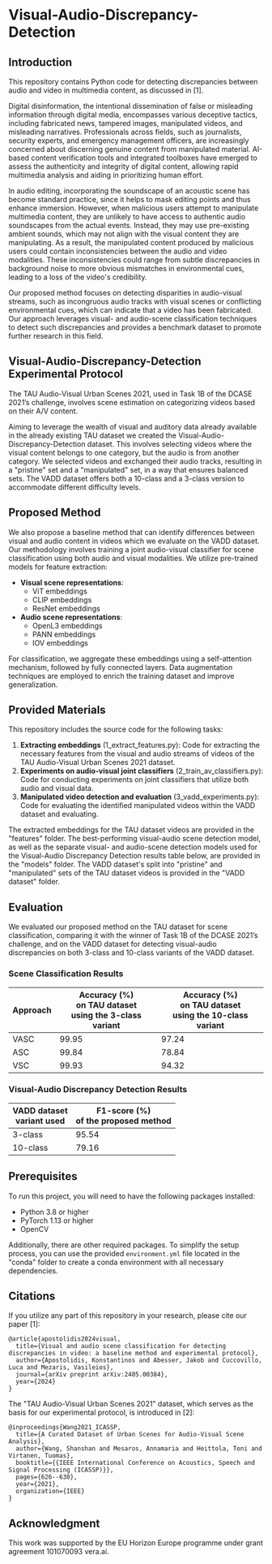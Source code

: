 # Visual-Audio-Discrepancy-Detection

## Introduction
This repository contains Python code for detecting discrepancies between audio and video in multimedia content, as discussed in [1].

Digital disinformation, the intentional dissemination of false or misleading information through digital media, encompasses various deceptive tactics, including fabricated news, tampered images, manipulated videos, and misleading narratives. Professionals across fields, such as journalists, security experts, and emergency management officers, are increasingly concerned about discerning genuine content from manipulated material. AI-based content verification tools and integrated toolboxes have emerged to assess the authenticity and integrity of digital content, allowing rapid multimedia analysis and aiding in prioritizing human effort.

In audio editing, incorporating the soundscape of an acoustic scene has become standard practice, since it helps to mask editing points and thus enhance immersion. However, when malicious users attempt to manipulate multimedia content, they are unlikely to have access to authentic audio soundscapes from the actual events. Instead, they may use pre-existing ambient sounds, which may not align with the visual content they are manipulating. As a result, the manipulated content produced by malicious users could contain inconsistencies between the audio and video modalities. These inconsistencies could range from subtle discrepancies in background noise to more obvious mismatches in environmental cues, leading to a loss of the video's credibility.

Our proposed method focuses on detecting disparities in audio-visual streams, such as incongruous audio tracks with visual scenes or conflicting environmental cues, which can indicate that a video has been fabricated. Our approach leverages visual- and audio-scene classification techniques to detect such discrepancies and provides a benchmark dataset to promote further research in this field.

## Visual-Audio-Discrepancy-Detection Experimental Protocol
The TAU Audio-Visual Urban Scenes 2021, used in Task 1B of the DCASE 2021’s challenge, involves scene estimation on categorizing videos based on their A/V content.

Aiming to leverage the wealth of visual and auditory data already available in the already existing TAU dataset we created the Visual-Audio-Discrepancy-Detection dataset. This involves selecting videos where the visual content belongs to one category, but the audio is from another category. We selected videos and exchanged their audio tracks, resulting in a "pristine" set and a "manipulated" set, in a way that ensures balanced sets. The VADD dataset offers both a 10-class and a 3-class version to accommodate different difficulty levels.

## Proposed Method
We also propose a baseline method that can identify differences between visual and audio content in videos which we evaluate on the VADD dataset. Our methodology involves training a joint audio-visual classifier for scene classification using both audio and visual modalities. We utilize pre-trained models for feature extraction:

- **Visual scene representations**:
  - ViT embeddings
  - CLIP embeddings
  - ResNet embeddings
- **Audio scene representations**:
  - OpenL3 embeddings
  - PANN embeddings
  - IOV embeddings

For classification, we aggregate these embeddings using a self-attention mechanism, followed by fully connected layers. Data augmentation techniques are employed to enrich the training dataset and improve generalization.

## Provided Materials
This repository includes the source code for the following tasks:
1. **Extracting embeddings** (1_extract_features.py): Code for extracting the necessary features from the visual and audio streams of videos of the TAU Audio-Visual Urban Scenes 2021 dataset.
2. **Experiments on audio-visual joint classifiers** (2_train_av_classifiers.py): Code for conducting experiments on joint classifiers that utilize both audio and visual data.
3. **Manipulated video detection and evaluation** (3_vadd_experiments.py): Code for evaluating the identified manipulated videos within the VADD dataset and evaluating.

The extracted embeddings for the TAU dataset videos are provided in the "features" folder. The best-performing visual-audio scene detection model, as well as the separate visual- and audio-scene detection models used for the Visual-Audio Discrepancy Detection results table below, are provided in the "models" folder.
The VADD dataset's split into "pristine" and "manipulated" sets of the TAU dataset videos is provided in the "VADD dataset" folder.

## Evaluation
We evaluated our proposed method on the TAU dataset for scene classification, comparing it with the winner of Task 1B of the DCASE 2021’s challenge,
and on the VADD dataset for detecting visual-audio discrepancies on both 3-class and 10-class variants of the VADD dataset.

### Scene Classification Results
<table>
  <thead>
    <tr>
      <th>Approach</th>
      <th>Accuracy (%)<br>on TAU dataset<br>using the 3-class variant</th>
      <th>Accuracy (%)<br>on TAU dataset<br>using the 10-class variant</th>
    </tr>
  </thead>
  <tbody>
    <tr>
      <td>VASC</td>
      <td>99.95</td>
      <td>97.24</td>
    </tr>
    <tr>
      <td>ASC</td>
      <td>99.84</td>
      <td>78.84</td>
    </tr>
    <tr>
      <td>VSC</td>
      <td>99.93</td>
      <td>94.32</td>
    </tr>
  </tbody>
</table>

### Visual-Audio Discrepancy Detection Results
<table>
  <thead>
    <tr>
      <th>VADD dataset<br>variant used</th>
      <th>F1-score (%)<br>of the proposed method</th>
    </tr>
  </thead>
  <tbody>
    <tr>
      <td>3-class</td>
      <td>95.54</td>
    </tr>
    <tr>
      <td>10-class</td>
      <td>79.16</td>
    </tr>
  </tbody>
</table>

## Prerequisites

To run this project, you will need to have the following packages installed:

* Python 3.8 or higher
* PyTorch 1.13 or higher
* OpenCV

Additionally, there are other required packages. To simplify the setup process, you can use the provided `environment.yml` file located in the "conda" folder to create a conda environment with all necessary dependencies.


## Citations

If you utilize any part of this repository in your research, please cite our paper [1]:
```
@article{apostolidis2024visual,
  title={Visual and audio scene classification for detecting discrepancies in video: a baseline method and experimental protocol},
  author={Apostolidis, Konstantinos and Abesser, Jakob and Cuccovillo, Luca and Mezaris, Vasileios},
  journal={arXiv preprint arXiv:2405.00384},
  year={2024}
}
```

The "TAU Audio-Visual Urban Scenes 2021" dataset, which serves as the basis for our experimental protocol, is introduced in [2]:
```
@inproceedings{Wang2021_ICASSP,
  title={A Curated Dataset of Urban Scenes for Audio-Visual Scene Analysis},
  author={Wang, Shanshan and Mesaros, Annamaria and Heittola, Toni and Virtanen, Tuomas},
  booktitle={{IEEE International Conference on Acoustics, Speech and Signal Processing (ICASSP)}},
  pages={626--630},
  year={2021},
  organization={IEEE}
}
```

## Acknowledgment
This work was supported by the EU Horizon Europe programme under grant agreement 101070093 vera.ai.
